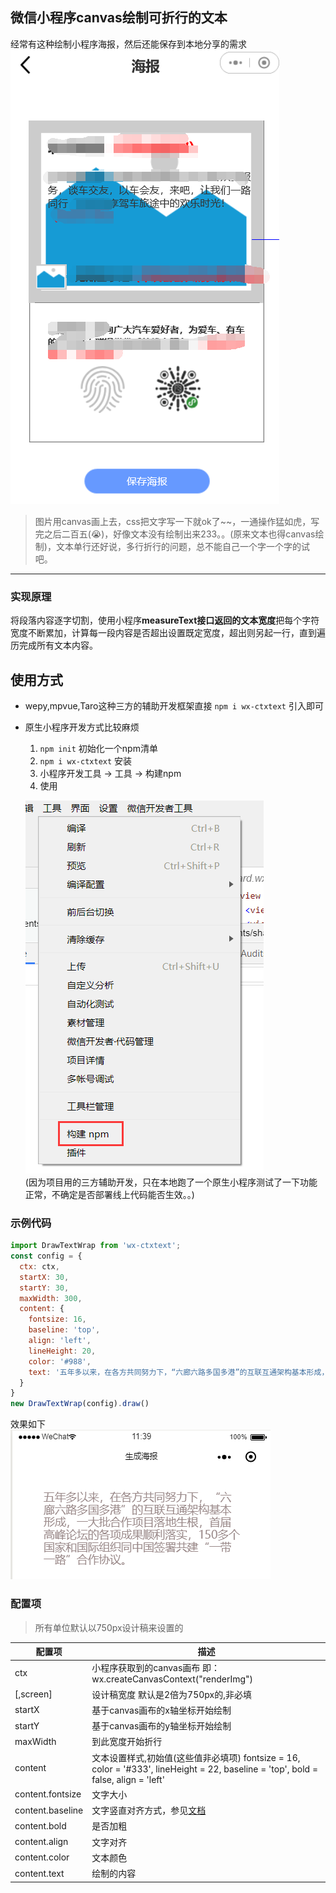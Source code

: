 ## 微信小程序canvas绘制可折行的文本

经常有这种绘制小程序海报，然后还能保存到本地分享的需求   
![Alt text](/img/1.png "Optional title")

> 图片用canvas画上去，css把文字写一下就ok了~~，一通操作猛如虎，写完之后二百五(😭)，好像文本没有绘制出来233。。(原来文本也得canvas绘制)，文本单行还好说，多行折行的问题，总不能自己一个字一个字的试吧。

-------------------------------------

### 实现原理
将段落内容逐字切割，使用小程序**measureText接口返回的文本宽度**把每个字符宽度不断累加，计算每一段内容是否超出设置既定宽度，超出则另起一行，直到遍历完成所有文本内容。

## 使用方式
- wepy,mpvue,Taro这种三方的辅助开发框架直接 `npm i wx-ctxtext` 引入即可
- 原生小程序开发方式比较麻烦
  1. `npm init` 初始化一个npm清单
  2. `npm i wx-ctxtext` 安装
  3. 小程序开发工具 -> 工具 -> 构建npm
  4. 使用

  ![Alt text](/img/3.png "Optional title")    
(因为项目用的三方辅助开发，只在本地跑了一个原生小程序测试了一下功能正常，不确定是否部署线上代码能否生效。。)

### 示例代码
```javascript
import DrawTextWrap from 'wx-ctxtext';
const config = {
  ctx: ctx,
  startX: 30,
  startY: 30,
  maxWidth: 300,
  content: {
    fontsize: 16,
    baseline: 'top',
    align: 'left',
    lineHeight: 20,
    color: '#988',
    text: '五年多以来，在各方共同努力下，“六廊六路多国多港”的互联互通架构基本形成，一大批合作项目落地生根，首届高峰论坛的各项成果顺利落实，150多个国家和国际组织同中国签署共建“一带一路”合作协议。'
  }
}
new DrawTextWrap(config).draw()
```
效果如下   
![Alt text](/img/2.png "Optional title")

### 配置项
> 所有单位默认以750px设计稿来设置的


| 配置项           | 描述                                                                                                                  |
| ---------------- | --------------------------------------------------------------------------------------------------------------------- |
| ctx              | 小程序获取到的canvas画布 即：wx.createCanvasContext("renderImg")                                                      |
| [,screen]        | 设计稿宽度 默认是2倍为750px的,非必填                                                                                  |
| startX           | 基于canvas画布的x轴坐标开始绘制                                                                                       |
| startY           | 基于canvas画布的y轴坐标开始绘制                                                                                       |
| maxWidth         | 到此宽度开始折行                                                                                                      |
| content          | 文本设置样式,初始值(这些值非必填项) fontsize = 16, color = '#333', lineHeight = 22,  baseline = 'top', bold = false, align = 'left'  |
| content.fontsize | 文字大小                                                                                                              |
| content.baseline | 文字竖直对齐方式，参见[文档](https://developers.weixin.qq.com/miniprogram/dev/api/CanvasContext.setTextBaseline.html) |
| content.bold     | 是否加粗                                                                                                              |
| content.align    | 文字对齐                                                                                                              |
| content.color    | 文本颜色                                                                                                              |
| content.text     | 绘制的内容                                                                                                            |
